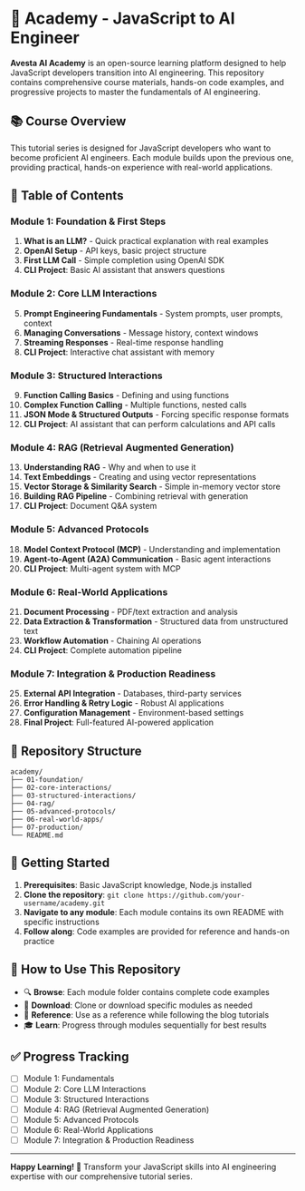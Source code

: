 # 🚀 Academy - JavaScript to AI Engineer

**Avesta AI Academy** is an open-source learning platform designed to help JavaScript developers transition into AI engineering. This repository contains comprehensive course materials, hands-on code examples, and progressive projects to master the fundamentals of AI engineering.

## 📚 Course Overview

This tutorial series is designed for JavaScript developers who want to become proficient AI engineers. Each module builds upon the previous one, providing practical, hands-on experience with real-world applications.

## 🎯 Table of Contents

### **Module 1: Foundation & First Steps**

1. **What is an LLM?** - Quick practical explanation with real examples
2. **OpenAI Setup** - API keys, basic project structure
3. **First LLM Call** - Simple completion using OpenAI SDK
4. **CLI Project**: Basic AI assistant that answers questions

### **Module 2: Core LLM Interactions**

5. **Prompt Engineering Fundamentals** - System prompts, user prompts, context
6. **Managing Conversations** - Message history, context windows
7. **Streaming Responses** - Real-time response handling
8. **CLI Project**: Interactive chat assistant with memory

### **Module 3: Structured Interactions**

9. **Function Calling Basics** - Defining and using functions
10. **Complex Function Calling** - Multiple functions, nested calls
11. **JSON Mode & Structured Outputs** - Forcing specific response formats
12. **CLI Project**: AI assistant that can perform calculations and API calls

### **Module 4: RAG (Retrieval Augmented Generation)**

13. **Understanding RAG** - Why and when to use it
14. **Text Embeddings** - Creating and using vector representations
15. **Vector Storage & Similarity Search** - Simple in-memory vector store
16. **Building RAG Pipeline** - Combining retrieval with generation
17. **CLI Project**: Document Q&A system

### **Module 5: Advanced Protocols**

18. **Model Context Protocol (MCP)** - Understanding and implementation
19. **Agent-to-Agent (A2A) Communication** - Basic agent interactions
20. **CLI Project**: Multi-agent system with MCP

### **Module 6: Real-World Applications**

21. **Document Processing** - PDF/text extraction and analysis
22. **Data Extraction & Transformation** - Structured data from unstructured text
23. **Workflow Automation** - Chaining AI operations
24. **CLI Project**: Complete automation pipeline

### **Module 7: Integration & Production Readiness**

25. **External API Integration** - Databases, third-party services
26. **Error Handling & Retry Logic** - Robust AI applications
27. **Configuration Management** - Environment-based settings
28. **Final Project**: Full-featured AI-powered application

## 📁 Repository Structure

```
academy/
├── 01-foundation/
├── 02-core-interactions/
├── 03-structured-interactions/
├── 04-rag/
├── 05-advanced-protocols/
├── 06-real-world-apps/
├── 07-production/
└── README.md
```

## 🚀 Getting Started

1. **Prerequisites**: Basic JavaScript knowledge, Node.js installed
2. **Clone the repository**: `git clone https://github.com/your-username/academy.git`
3. **Navigate to any module**: Each module contains its own README with specific instructions
4. **Follow along**: Code examples are provided for reference and hands-on practice

## 📖 How to Use This Repository

-   🔍 **Browse**: Each module folder contains complete code examples
-   💾 **Download**: Clone or download specific modules as needed
-   🔄 **Reference**: Use as a reference while following the blog tutorials
-   🎓 **Learn**: Progress through modules sequentially for best results

## ✅ Progress Tracking

-   [ ] Module 1: Fundamentals
-   [ ] Module 2: Core LLM Interactions
-   [ ] Module 3: Structured Interactions
-   [ ] Module 4: RAG (Retrieval Augmented Generation)
-   [ ] Module 5: Advanced Protocols
-   [ ] Module 6: Real-World Applications
-   [ ] Module 7: Integration & Production Readiness

---

**Happy Learning! 🎉** Transform your JavaScript skills into AI engineering expertise with our comprehensive tutorial series.
